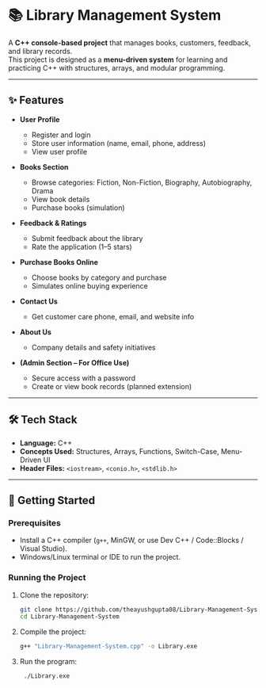 # 📚 Library Management System

A **C++ console-based project** that manages books, customers, feedback, and library records.  
This project is designed as a **menu-driven system** for learning and practicing C++ with structures, arrays, and modular programming.

---

## ✨ Features
- **User Profile**
  - Register and login
  - Store user information (name, email, phone, address)
  - View user profile

- **Books Section**
  - Browse categories: Fiction, Non-Fiction, Biography, Autobiography, Drama
  - View book details
  - Purchase books (simulation)

- **Feedback & Ratings**
  - Submit feedback about the library
  - Rate the application (1–5 stars)

- **Purchase Books Online**
  - Choose books by category and purchase
  - Simulates online buying experience

- **Contact Us**
  - Get customer care phone, email, and website info

- **About Us**
  - Company details and safety initiatives

- **(Admin Section – For Office Use)**
  - Secure access with a password
  - Create or view book records (planned extension)

---

## 🛠️ Tech Stack
- **Language:** C++  
- **Concepts Used:** Structures, Arrays, Functions, Switch-Case, Menu-Driven UI  
- **Header Files:** `<iostream>`, `<conio.h>`, `<stdlib.h>`  

---

## 🚀 Getting Started

### Prerequisites
- Install a C++ compiler (`g++`, MinGW, or use Dev C++ / Code::Blocks / Visual Studio).
- Windows/Linux terminal or IDE to run the project.

### Running the Project
1. Clone the repository:
   ```bash
   git clone https://github.com/theayushgupta08/Library-Management-System.git
   cd Library-Management-System

2. Compile the project:
    ```bash
    g++ "Library-Management-System.cpp" -o Library.exe

3. Run the program:
   ```bash
    ./Library.exe
